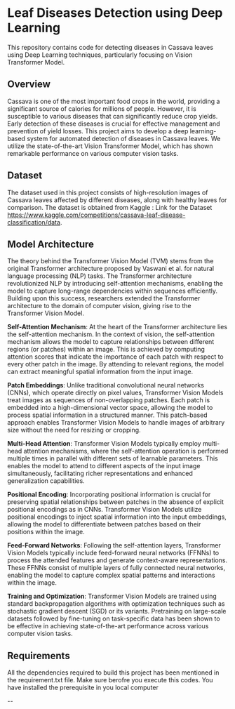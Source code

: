 # Leaf Diseases Detection using Deep Learning
This repository contains code for detecting diseases in Cassava leaves using Deep Learning techniques, particularly focusing on Vision Transformer Model.



## Overview
Cassava is one of the most important food crops in the world, providing a significant source of calories for millions of people. However, it is susceptible to various diseases that can significantly reduce crop yields. Early detection of these diseases is crucial for effective management and prevention of yield losses.
This project aims to develop a deep learning-based system for automated detection of diseases in Cassava leaves. We utilize the state-of-the-art Vision Transformer Model, which has shown remarkable performance on various computer vision tasks.



## Dataset
The dataset used in this project consists of high-resolution images of Cassava leaves affected by different diseases, along with healthy leaves for comparison. The dataset is obtained from Kaggle : Link for the Dataset  https://www.kaggle.com/competitions/cassava-leaf-disease-classification/data.



## Model Architecture

The theory behind the Transformer Vision Model (TVM) stems from the original Transformer architecture proposed by Vaswani et al. for natural language processing (NLP) tasks. The Transformer architecture revolutionized NLP by introducing self-attention mechanisms, enabling the model to capture long-range dependencies within sequences efficiently. Building upon this success, researchers extended the Transformer architecture to the domain of computer vision, giving rise to the Transformer Vision Model.

**Self-Attention Mechanism**:
At the heart of the Transformer architecture lies the self-attention mechanism. In the context of vision, the self-attention mechanism allows the model to capture relationships between different regions (or patches) within an image. This is achieved by computing attention scores that indicate the importance of each patch with respect to every other patch in the image. By attending to relevant regions, the model can extract meaningful spatial information from the input image.

**Patch Embeddings**:
Unlike traditional convolutional neural networks (CNNs), which operate directly on pixel values, Transformer Vision Models treat images as sequences of non-overlapping patches. Each patch is embedded into a high-dimensional vector space, allowing the model to process spatial information in a structured manner. This patch-based approach enables Transformer Vision Models to handle images of arbitrary size without the need for resizing or cropping.

**Multi-Head Attention**:
Transformer Vision Models typically employ multi-head attention mechanisms, where the self-attention operation is performed multiple times in parallel with different sets of learnable parameters. This enables the model to attend to different aspects of the input image simultaneously, facilitating richer representations and enhanced generalization capabilities.

**Positional Encoding**:
Incorporating positional information is crucial for preserving spatial relationships between patches in the absence of explicit positional encodings as in CNNs. Transformer Vision Models utilize positional encodings to inject spatial information into the input embeddings, allowing the model to differentiate between patches based on their positions within the image.

**Feed-Forward Networks**:
Following the self-attention layers, Transformer Vision Models typically include feed-forward neural networks (FFNNs) to process the attended features and generate context-aware representations. These FFNNs consist of multiple layers of fully connected neural networks, enabling the model to capture complex spatial patterns and interactions within the image.

**Training and Optimization**:
Transformer Vision Models are trained using standard backpropagation algorithms with optimization techniques such as stochastic gradient descent (SGD) or its variants. Pretraining on large-scale datasets followed by fine-tuning on task-specific data has been shown to be effective in achieving state-of-the-art performance across various computer vision tasks.

## Requirements
All the dependencies required to build this project has been mentioned in the requirement.txt file. Make sure berofre you execute this codes. You have installed the prerequisite in you local computer

--
